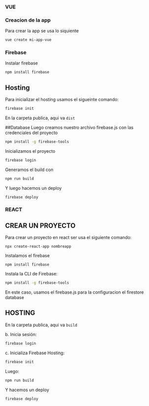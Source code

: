 ### VUE 

### Creacion de la app 
Para crear la app se usa lo siquiente
```bash
vue create mi-app-vue
```
### Firebase 
Instalar firebase 
```bash
npm install firebase
```
## Hosting 
Para inicializar el hosting usamos el sigueinte comando:
```bash
firebase init
```
En la carpeta publica, aqui va ```dist```

##Database
Luego creamos nuestro archivo firebase.js con las credenciales del proyecto 
```bash
npm install -g firebase-tools
```
  Inicializamos el proyecto 
```bash
firebase login
```
Generamos el build con 
```bash
npm run build
```
Y luego hacemos un deploy
```bash
firebase deploy
```

### REACT 
## CREAR UN PROYECTO  
Para crear un proyecto en react ser usa el siguiente comando: 
```branch
npx create-react-app nombreapp
```
Instalamos el firebase 
```branch
npm install firebase
```
 Instala la CLI de Firebase:
```bash
npm install -g firebase-tools
```
En este caso, usamos el firebase.js para la configuracion el firestore database

## HOSTING

En la carpeta publica, aqui va ```build```

b. Inicia sesión:
```bash
firebase login
```
c. Inicializa Firebase Hosting:
```bash
firebase init
```
Luego:
```bash
npm run build
```
Y hacemos un deploy 
```bash
firebase deploy
```

